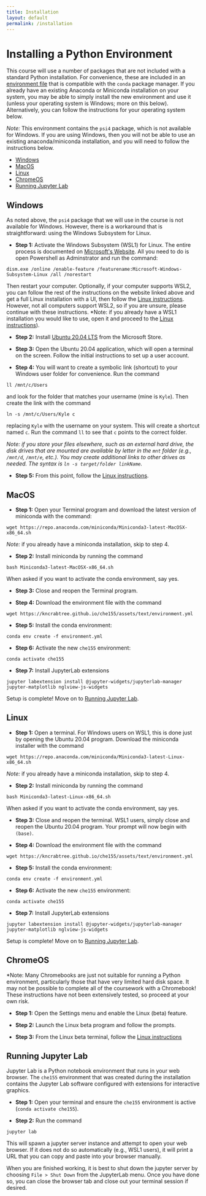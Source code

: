 ```yaml
---
title: Installation
layout: default
permalink: /installation
---
```


# Installing a Python Environment

This course will use a number of packages that are not included with a standard Python installation. For convenience, these are included in an [environment file]( {{site.baseurl}}/assets/text/environment.yml) that is compatible with the `conda` package manager. If you already have an existing Anaconda or Miniconda installation on your system, you may be able to simply install the new environment and use it (unless your operating system is Windows; more on this below). Alternatively, you can follow the instructions for your operating system below.

*Note:* This environment contains the `psi4` package, which is not available for Windows. If you are using Windows, then you will not be able to use an existing anaconda/miniconda installation, and you will need to follow the instructions below.

- [Windows](#windows)
- [MacOS](#macos)
- [Linux](#linux)
- [ChromeOS](#chromeos)
- [Running Jupyter Lab](#running-jupyter-lab)


## Windows

As noted above, the `psi4` package that we will use in the course is not available for Windows. However, there is a workaround that is straightforward: using the Windows Subsystem for Linux.

- **Step 1:** Activate the Windows Subsystem (WSL1) for Linux. The entire process is documented on [Microsoft's Website](https://docs.microsoft.com/en-us/windows/wsl/install-win10). All you need to do is open Powershell as Adminstrator and run the command:
```
dism.exe /online /enable-feature /featurename:Microsoft-Windows-Subsystem-Linux /all /norestart
```
Then restart your computer. Optionally, if your computer supports WSL2, you can follow the rest of the instructions on the website linked above and get a full Linux installation with a UI, then follow the [Linux instructions](#linux). However, not all computers support WSL2, so if you are unsure, please continue with these instructions.
*Note: if you already have a WSL1 installation you would like to use, open it and proceed to the [Linux instructions](#linux)).

- **Step 2:** Install [Ubuntu 20.04 LTS](https://www.microsoft.com/store/apps/9n6svws3rx71) from the Microsoft Store.

- **Step 3:** Open the Ubuntu 20.04 application, which will open a terminal on the screen. Follow the initial instructions to set up a user account.

- **Step 4:** You will want to create a symbolic link (shortcut) to your Windows user folder for convenience. Run the command
```
ll /mnt/c/Users
```
and look for the folder that matches your username (mine is `Kyle`). Then create the link with the command
```
ln -s /mnt/c/Users/Kyle c
```
replacing `Kyle` with the username on your system. This will create a shortcut named `c`. Run the command `ll` to see that `c` points to the correct folder.

*Note: if you store your files elsewhere, such as an external hard drive, the disk drives that are mounted are available by letter in the `mnt` folder (e.g., `/mnt/d`, `/mnt/e`, etc.). You may create additional links to other drives as needed. The syntax is `ln -s target/folder linkName`.*

- **Step 5:** From this point, follow the [Linux instructions](#linux).

## MacOS

- **Step 1:** Open your Terminal program and download the latest version of miniconda with the command:
```
wget https://repo.anaconda.com/miniconda/Miniconda3-latest-MacOSX-x86_64.sh
```
*Note:* if you already have a miniconda installation, skip to step 4.

- **Step 2:** Install miniconda by running the command
```
bash Miniconda3-latest-MacOSX-x86_64.sh
```
When asked if you want to activate the conda environment, say yes.

- **Step 3:** Close and reopen the Terminal program.

- **Step 4:** Download the environment file with the command
```
wget https://kncrabtree.github.io/che155/assets/text/environment.yml
```

- **Step 5:** Install the conda environment:
```
conda env create -f environment.yml
```

- **Step 6:** Activate the new `che155` environment:
```
conda activate che155
```

- **Step 7:** Install JupyterLab extensions
```
jupyter labextension install @jupyter-widgets/jupyterlab-manager jupyter-matplotlib nglview-js-widgets
```

Setup is complete! Move on to [Running Jupyter Lab](#running-jupyter-lab).

## Linux

- **Step 1:** Open a terminal. For Windows users on WSL1, this is done just by opening the Ubuntu 20.04 program. Download the miniconda installer with the command
```
wget https://repo.anaconda.com/miniconda/Miniconda3-latest-Linux-x86_64.sh
```
*Note:* if you already have a miniconda installation, skip to step 4.

- **Step 2:** Install miniconda by running the command
```
bash Miniconda3-latest-Linux-x86_64.sh
```
When asked if you want to activate the conda environment, say yes.

- **Step 3:** Close and reopen the terminal. WSL1 users, simply close and reopen the Ubuntu 20.04 program. Your prompt will now begin with `(base)`.

- **Step 4:** Download the environment file with the command
```
wget https://kncrabtree.github.io/che155/assets/text/environment.yml
```

- **Step 5:** Install the conda environment:
```
conda env create -f environment.yml
```

- **Step 6:** Activate the new `che155` environment:
```
conda activate che155
```

- **Step 7:** Install JupyterLab extensions
```
jupyter labextension install @jupyter-widgets/jupyterlab-manager jupyter-matplotlib nglview-js-widgets
```

Setup is complete! Move on to [Running Jupyter Lab](#running-jupyter-lab).


## ChromeOS

*Note: Many Chromebooks are just not suitable for running a Python environment, particularly those that have very limited hard disk space. It may not be possible to complete all of the coursework with a Chromebook! These instructions have not been extensively tested, so proceed at your own risk.

- **Step 1:** Open the Settings menu and enable the Linux (beta) feature.

- **Step 2:** Launch the Linux beta program and follow the prompts.

- **Step 3:** From the Linux beta terminal, follow the [Linux instructions](#linux)

## Running Jupyter Lab

Jupyter Lab is a Python notebook environment that runs in your web browser. The `che155` environment that was created during the installation contains the Jupyter Lab software configured with extensions for interactive graphics.

- **Step 1:** Open your terminal and ensure the `che155` environment is active (`conda activate che155`).

- **Step 2:** Run the command
```
jupyter lab
```
This will spawn a jupyter server instance and attempt to open your web browser. If it does not do so automatically (e.g., WSL1 users), it will print a URL that you can copy and paste into your browser manually.

When you are finished working, it is best to shut down the jupyter server by choosing `File > Shut Down` from the JupyterLab menu. Once you have done so, you can close the browser tab and close out your terminal session if desired.
